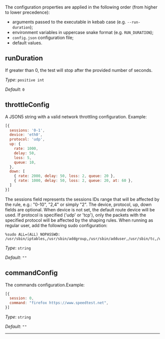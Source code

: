 
The configuration properties are applied in the following order (from higher to
lower precedence):

- arguments passed to the executable in kebab case (e.g. `--run-duration`);
- environment variables in uppercase snake format (e.g. `RUN_DURATION`);
- `config.json` configuration file;
- default values.

## runDuration
If greater than 0, the test will stop after the provided number of seconds.

*Type*: `positive int`

*Default*: `0`

## throttleConfig
A JSON5 string with a valid network throttling configuration. Example: 
  ```javascript
  [{
    sessions: '0-1',
    device: 'eth0',
    protocol: 'udp',
    up: {
      rate: 1000,
      delay: 50,
      loss: 5,
      queue: 10,
    },
    down: [
      { rate: 2000, delay: 50, loss: 2, queue: 20 },
      { rate: 1000, delay: 50, loss: 2, queue: 20, at: 60 },
    ]
  }]
  ```
The sessions field represents the sessions IDs range that will be affected by the rule, e.g.: "0-10", "2,4" or simply "2". The device, protocol, up, down fields are optional. When device is not set, the default route device will be used. If protocol is specified ('udp' or 'tcp'), only the packets with the specified protocol will be affected by the shaping rules. When running as regular user, add the following sudo configuration:
  ```
%sudo ALL=(ALL) NOPASSWD: /usr/sbin/iptables,/usr/sbin/addgroup,/usr/sbin/adduser,/usr/sbin/tc,/usr/sbin/modprobe,/usr/sbin/ip,/usr/bin/dumpcap
  ```


*Type*: `string`

*Default*: `""`

## commandConfig
The commands configuration.Example: 
  ```javascript
  [{
    session: 0,
    command: "firefox https://www.speedtest.net",
  }]
  ```


*Type*: `string`

*Default*: `""`



---

